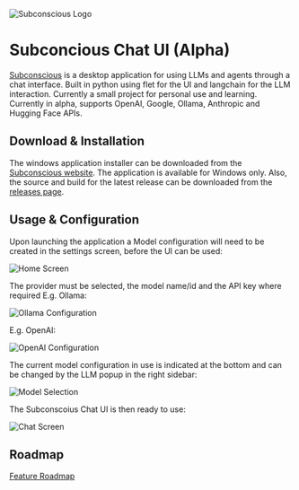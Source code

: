 ![Subconscious Logo](./docs/banner.png)

# Subconcious Chat UI (Alpha)

[Subconscious](https://subconscious.chat) is a desktop application for using LLMs and agents through a chat interface. Built in python using flet for the UI and langchain for the LLM interaction. Currently a small project for personal use and learning. Currently in alpha, supports OpenAI, Google, Ollama, Anthropic and Hugging Face APIs.

## Download & Installation

The windows application installer can be downloaded from the [Subconscious website](https://subconscious.chat). The application is available for Windows only. Also, the source and build for the latest release can be downloaded from the [releases page](https://github.com/baebranch/subconscious/releases).

## Usage & Configuration

Upon launching the application a Model configuration will need to be created in the settings screen, before the UI can be used:

![Home Screen](./docs/home.png)

The provider must be selected, the model name/id and the API key where required E.g. Ollama:

![Ollama Configuration](./docs/ollama_settings.png)

E.g. OpenAI:

![OpenAI Configuration](./docs/openai_settings.png)

The current model configuration in use is indicated at the bottom and can be changed by the LLM popup in the right sidebar:

![Model Selection](./docs/switch_model.png)

The Subconscoius Chat UI is then ready to use:

![Chat Screen](./docs/chat_usage.png)

## Roadmap

[Feature Roadmap](./docs/Feature_Roadmap.md)